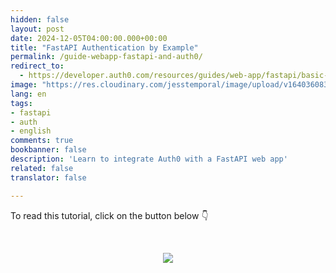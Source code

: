```yaml
---
hidden: false
layout: post
date: 2024-12-05T04:00:00.000+00:00
title: "FastAPI Authentication by Example"
permalink: /guide-webapp-fastapi-and-auth0/
redirect_to:
  - https://developer.auth0.com/resources/guides/web-app/fastapi/basic-authentication
image: "https://res.cloudinary.com/jesstemporal/image/upload/v1640360836/covers/tutorial_gfgm5n.png"
lang: en
tags:
- fastapi
- auth
- english
comments: true
bookbanner: false
description: 'Learn to integrate Auth0 with a FastAPI web app'
related: false
translator: false

---
```


To read this tutorial, click on the button below 👇

<br> <center> <a href="https://developer.auth0.com/resources/guides/web-app/fastapi/basic-authentication"> <img src="/images/keep_reading.png"/> </a> </center>
